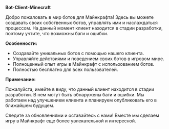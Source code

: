 **Bot-Client-Minecraft**

Добро пожаловать в мир ботов для Майнкрафта! Здесь вы можете создавать своих собственных ботов, управлять ими и наслаждаться процессом. На данный момент клиент находится в стадии разработки, поэтому учтите, что возможны баги и ошибки.

**Особенности:**

- Создавайте уникальных ботов с помощью нашего клиента.
- Управляйте действиями и поведением своих ботов в игровом мире.
- Полноценный опыт игры в Майнкрафт с использованием ботов.
- Полностью бесплатно для всех пользователей.

**Примечание:**

Пожалуйста, имейте в виду, что данный клиент находится в стадии разработки. В нем могут быть обнаружены баги и ошибки. Мы работаем над улучшением клиента и планируем опубликовать его в ближайшем будущем.

Следите за обновлениями и оставайтесь с нами! Вместе мы сделаем игру в Майнкрафт еще более увлекательной и интересной.
